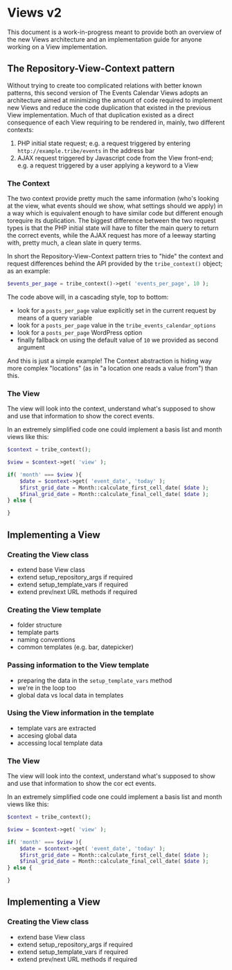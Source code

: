 # Views v2

This document is a work-in-progress meant to provide both an overview of the new Views architecture and an implementation guide for anyone working on a View implementation.

## The Repository-View-Context pattern
Without trying to create too complicated relations with better known patterns, this second version of The Events Calendar Views adopts an architecture aimed at minimizing the amount of code required to implement new Views and reduce the code duplication that existed in the previous View implementation.
Much of that duplication existed as a direct consequence of each View requiring to be rendered in, mainly, two different contexts:

1. PHP initial state request; e.g. a request triggered by entering `http://example.tribe/events` in the address bar
2. AJAX request triggered by Javascript code from the View front-end; e.g. a request triggered by a user applying a keyword to a View

### The Context
The two context provide pretty much the same information (who's looking at the view, what events should we show, what settings should we apply) in a way which is equivalent enough to have similar code but different enough torequire its duplication.
The biggest difference between the two request types is that the PHP initial state will have to filter the main query to return the correct events, while the AJAX request has more of a leeway starting with, pretty much, a clean slate in query terms.

In short the Repository-View-Context pattern tries to "hide" the context and request differences behind the API provided by the `tribe_context()` object; as an example:

```php
$events_per_page = tribe_context()->get( 'events_per_page', 10 );
```

The code above will, in a cascading style, top to bottom:

* look for a `posts_per_page` value explicitly set in the current request by means of a query variable
* look for a `posts_per_page` value in the `tribe_events_calendar_options`
* look for a `posts_per_page` WordPress option
* finally fallback on using the default value of `10` we provided as second argument

And this is just a simple example!
The Context abstraction is hiding way more complex "locations" (as in "a location one reads a value from") than this.

### The View
The view will look into the context, understand what's supposed to show and use that information to show the corect events.

In an extremely simplified code one could implement a basis list and month views like this:

```php
$context = tribe_context();

$view = $context->get( 'view' );

if( 'month' === $view ){
	$date = $context->get( 'event_date', 'today' );
	$first_grid_date = Month::calculate_first_cell_date( $date );
	$final_grid_date = Month::calculate_final_cell_date( $date );
} else {

}
```

## Implementing a View

### Creating the View class

* extend base View class
* extend setup_repository_args if required
* extend setup_template_vars if required
* extend prev/next URL methods if required

### Creating the View template

* folder structure
* template parts
* naming conventions
* common templates (e.g. bar, datepicker)


### Passing information to the View template

* preparing the data in the `setup_template_vars` method
* we're in the loop too
* global data  vs local data in templates

### Using the View information in the template

* template vars are extracted
* accesing global data
* accessing local template data
### The View
The view will look into the context, understand what's supposed to show and use that information to show the cor
ect events.

In an extremely simplified code one could implement a basis list and month views like this:

```php
$context = tribe_context();

$view = $context->get( 'view' );

if( 'month' === $view ){
    $date = $context->get( 'event_date', 'today' );
    $first_grid_date = Month::calculate_first_cell_date( $date );
    $final_grid_date = Month::calculate_final_cell_date( $date );
} else {

}
```

## Implementing a View

### Creating the View class

* extend base View class
* extend setup_repository_args if required
* extend setup_template_vars if required
* extend prev/next URL methods if required
